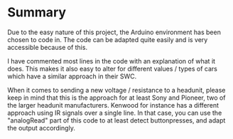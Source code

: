 # Summary

Due to the easy nature of this project, the Arduino environment has been chosen to code in. 
The code can be adapted quite easily and is very accessible because of this.

I have commented most lines in the code with an explanation of what it does.
This makes it also easy to alter for different values / types of cars which have a similar approach in their SWC. 

When it comes to sending a new voltage / resistance to a headunit, please keep in mind that this is the approach for at least Sony and Pioneer, two of the larger headunit manufacturers. Kenwood for instance has a different approach using IR signals over a single line. In that case, you can use the "analogRead" part of this code to at least detect buttonpresses, and adapt the output accordingly. 
